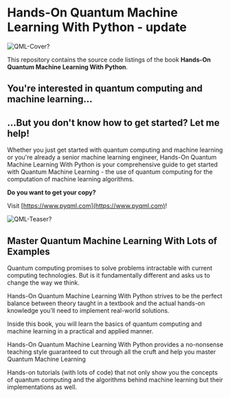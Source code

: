 # Hands-On Quantum Machine Learning With Python - update



![QML-Cover?](./assets/cover_small.png)



This repository contains the source code listings of the book **Hands-On Quantum Machine Learning With Python**.


## You're interested in quantum computing and machine learning...

## ...But you don't know how to get started? Let me help!

Whether you just get started with quantum computing and machine learning or you're already a senior machine learning engineer, Hands-On Quantum Machine Learning With Python is your comprehensive guide to get started with Quantum Machine Learning - the use of quantum computing for the computation of machine learning algorithms.

**Do you want to get your copy?**

Visit [https://www.pyqml.com](https://www.pyqml.com)!


![QML-Teaser?](./assets/teaser.png)

## Master Quantum Machine Learning With Lots of Examples

Quantum computing promises to solve problems intractable with current computing technologies. But is it fundamentally different and asks us to change the way we think.

Hands-On Quantum Machine Learning With Python strives to be the perfect balance between theory taught in a textbook and the actual hands-on knowledge you’ll need to implement real-world solutions.

Inside this book, you will learn the basics of quantum computing and machine learning in a practical and applied manner.

Hands-On Quantum Machine Learning With Python provides a no-nonsense teaching style guaranteed to cut through all the cruft and help you master Quantum Machine Learning

Hands-on tutorials (with lots of code) that not only show you the concepts of quantum computing and the algorithms behind machine learning but their implementations as well.
